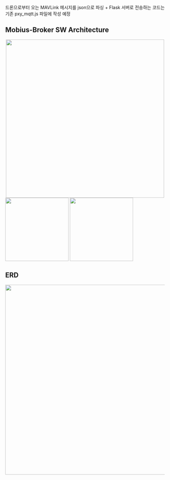 드론으로부터 오는 MAVLink 메시지를 json으로 파싱 + Flask 서버로 전송하는 코드는 기존 pxy_mqtt.js 파일에 작성 예정

## Mobius-Broker SW Architecture
<div align="center">
<img src="https://user-images.githubusercontent.com/29790334/28245393-a1159d5e-6a40-11e7-8948-4262bf29c371.png" width="500"/>
</div>

<img src="https://github.com/user-attachments/assets/49a2f024-1e4e-4b19-8579-2e65380fa9a7" width="200" height="200"/>
<img src="https://github.com/user-attachments/assets/59ca51a8-9a2f-4707-9bef-42431265e9d4" width="200" height="200"/>

## ERD
<img src="https://github.com/user-attachments/assets/afd58f80-bf7b-4f7c-bb17-fde8eb431d20" width="1000" height="600"/>
